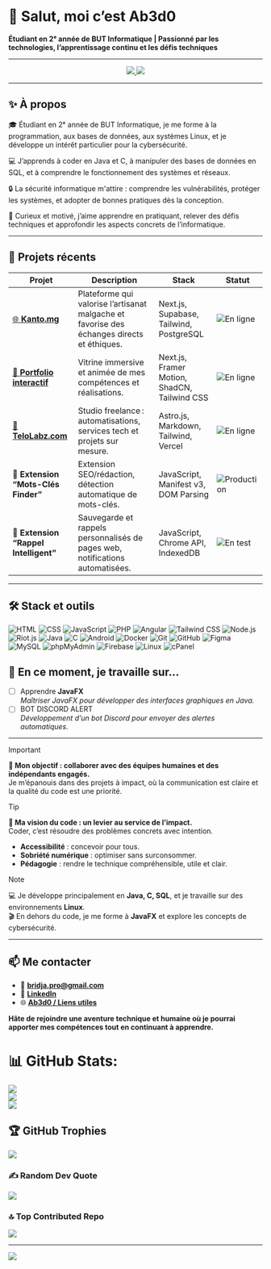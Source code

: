 # 👋 Salut, moi c’est Ab3d0

**Étudiant en 2ᵉ année de BUT Informatique | Passionné par les technologies, l’apprentissage continu et les défis techniques**

---

<p align="center">
  <a href="https://www.linkedin.com/in/abed-bridja/" target="_blank">
    <img src="https://img.shields.io/badge/LinkedIn-0077B5?style=for-the-badge&logo=linkedin&logoColor=white"/>
  </a>
  <a href="mailto:bridja.pro@gmail.com" target="_blank">
    <img src="https://img.shields.io/badge/Contact-Mail-0078D4?style=for-the-badge&logo=gmail&logoColor=white"/>
  </a>
</p>

---

## ✨ À propos

🎓 Étudiant en 2ᵉ année de BUT Informatique, je me forme à la programmation, aux bases de données, aux systèmes Linux, et je développe un intérêt particulier pour la cybersécurité.

💻 J’apprends à coder en Java et C, à manipuler des bases de données en SQL, et à comprendre le fonctionnement des systèmes et réseaux.

🔒 La sécurité informatique m'attire : comprendre les vulnérabilités, protéger les systèmes, et adopter de bonnes pratiques dès la conception.

🧠 Curieux et motivé, j’aime apprendre en pratiquant, relever des défis techniques et approfondir les aspects concrets de l’informatique.

---

## 🚀 Projets récents

| Projet | Description | Stack | Statut |
|---|---|---|---|
| [🌐 **Kanto.mg**](https://kanto.mg) | Plateforme qui valorise l’artisanat malgache et favorise des échanges directs et éthiques. | Next.js, Supabase, Tailwind, PostgreSQL | ![En ligne](https://img.shields.io/badge/en%20ligne-success?style=flat-square) |
| [🧭 **Portfolio interactif**](https://tonportfolio.com) | Vitrine immersive et animée de mes compétences et réalisations. | Next.js, Framer Motion, ShadCN, Tailwind CSS | ![En ligne](https://img.shields.io/badge/en%20ligne-success?style=flat-square) |
| [🚀 **TeloLabz.com**](https://telolabz.com) | Studio freelance : automatisations, services tech et projets sur mesure. | Astro.js, Markdown, Tailwind, Vercel | ![En ligne](https://img.shields.io/badge/en%20ligne-success?style=flat-square) |
| **🧩 Extension “Mots-Clés Finder”** | Extension SEO/rédaction, détection automatique de mots-clés. | JavaScript, Manifest v3, DOM Parsing | ![Production](https://img.shields.io/badge/production-blue?style=flat-square) |
| **📌 Extension “Rappel Intelligent”** | Sauvegarde et rappels personnalisés de pages web, notifications automatisées. | JavaScript, Chrome API, IndexedDB | ![En test](https://img.shields.io/badge/en%20test-yellow?style=flat-square) |

---

## 🛠️ Stack et outils

<p>
  <img src="https://img.shields.io/badge/-HTML-E34F26?style=flat&logo=html5&logoColor=white" alt="HTML" />
  <img src="https://img.shields.io/badge/-CSS-1572B6?style=flat&logo=css3&logoColor=white" alt="CSS" />
  <img src="https://img.shields.io/badge/-JavaScript-F7DF1E?style=flat&logo=javascript&logoColor=black" alt="JavaScript" />
  <img src="https://img.shields.io/badge/-PHP-777BB4?style=flat&logo=php&logoColor=white" alt="PHP" />
  <img src="https://img.shields.io/badge/-Angular-DD0031?style=flat&logo=angular&logoColor=white" alt="Angular" />
  <img src="https://img.shields.io/badge/-Tailwind_CSS-06B6D4?style=flat&logo=tailwind-css&logoColor=white" alt="Tailwind   CSS" />
  <img src="https://img.shields.io/badge/-Node.js-339933?style=flat&logo=node.js&logoColor=white" alt="Node.js" />
  <img src="https://img.shields.io/badge/-Riot.js-E23038?style=flat&logo=riotgames&logoColor=white" alt="Riot.js" />
  <img src="https://img.shields.io/badge/-Java-007396?style=flat&logo=java&logoColor=white" alt="Java" />
  <img src="https://img.shields.io/badge/-C-555555?style=flat&logo=c&logoColor=white" alt="C" />
  <img src="https://img.shields.io/badge/-Android-3DDC84?style=flat&logo=android&logoColor=white" alt="Android" />
  <img src="https://img.shields.io/badge/-Docker-2496ED?style=flat&logo=docker&logoColor=white" alt="Docker" />
  <img src="https://img.shields.io/badge/-Git-F05032?style=flat&logo=git&logoColor=white" alt="Git" />
  <img src="https://img.shields.io/badge/-GitHub-181717?style=flat&logo=github&logoColor=white" alt="GitHub" />
  <img src="https://img.shields.io/badge/-Figma-F24E1E?style=flat&logo=figma&logoColor=white" alt="Figma" />
  <img src="https://img.shields.io/badge/-MySQL-4479A1?style=flat&logo=mysql&logoColor=white" alt="MySQL" />
  <img src="https://img.shields.io/badge/-phpMyAdmin-5C2D91?style=flat&logo=phpmyadmin&logoColor=white" alt="phpMyAdmin" />
  <img src="https://img.shields.io/badge/-Firebase-FFCA28?style=flat&logo=firebase&logoColor=black" alt="Firebase" />
  <img src="https://img.shields.io/badge/-Linux-FCC624?style=flat&logo=linux&logoColor=black" alt="Linux" />
  <img src="https://img.shields.io/badge/-cPanel-FE7C24?style=flat&logo=cpanel&logoColor=white" alt="cPanel" />

 

</p>

## 📌 En ce moment, je travaille sur...

- [ ] Apprendre **JavaFX**  
  *Maîtriser JavaFX pour développer des interfaces graphiques en Java.*
- [ ] BOT DISCORD ALERT  
  *Développement d’un bot Discord pour envoyer des alertes automatiques.*

---

> [!IMPORTANT]  
> **🎯 Mon objectif : collaborer avec des équipes humaines et des indépendants engagés.**  
> Je m’épanouis dans des projets à impact, où la communication est claire et la qualité du code est une priorité.

> [!TIP]  
> **🧠 Ma vision du code : un levier au service de l’impact.**  
> Coder, c’est résoudre des problèmes concrets avec intention.  
> - **Accessibilité** : concevoir pour tous.  
> - **Sobriété numérique** : optimiser sans surconsommer.  
> - **Pédagogie** : rendre le technique compréhensible, utile et clair.

> [!NOTE]  
> 💻 Je développe principalement en **Java, C, SQL**, et je travaille sur des environnements **Linux**.  
> 🎬 En dehors du code, je me forme à **JavaFX** et explore les concepts de cybersécurité.
---

## 📫 Me contacter


- 📧 [**bridja.pro@gmail.com**](mailto:mailto:bridja.pro@gmail.com)
- 💼 [**LinkedIn**](https://www.linkedin.com/in/abed-bridja/)
- 🌐 [**Ab3d0 / Liens utiles**](https://abed0-portfolio.netlify.app/home)

**Hâte de rejoindre une aventure technique et humaine où je pourrai apporter mes compétences tout en continuant à apprendre.**



# 📊 GitHub Stats:
![](https://github-readme-stats.vercel.app/api?username=Ab3d0&theme=blueberry&hide_border=false&include_all_commits=true&count_private=true)<br/>
![](https://nirzak-streak-stats.vercel.app/?user=Ab3d0&theme=blueberry&hide_border=false)<br/>
![](https://github-readme-stats.vercel.app/api/top-langs/?username=Ab3d0&theme=blueberry&hide_border=false&include_all_commits=true&count_private=true&layout=compact)





## 🏆 GitHub Trophies
![](https://github-profile-trophy.vercel.app/?username=Ab3d0&theme=tokyonight&no-frame=false&no-bg=false&margin-w=4)

### ✍️ Random Dev Quote
![](https://quotes-github-readme.vercel.app/api?type=horizontal&theme=tokyonight)

### 🔝 Top Contributed Repo
![](https://github-contributor-stats.vercel.app/api?username=Ab3d0&limit=5&theme=tokyonight&combine_all_yearly_contributions=true)

---
[![](https://visitcount.itsvg.in/api?id=Ab3d0&icon=6&color=0)](https://visitcount.itsvg.in)

<!-- Proudly created with GPRM ( https://gprm.itsvg.in ) -->
